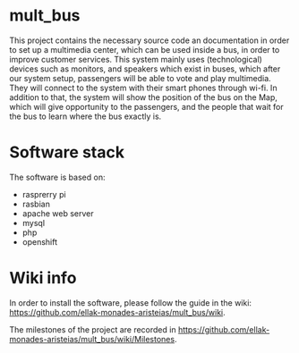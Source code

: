 # mult_bus

This project contains the necessary source code an documentation in order to set up a multimedia center, which can be used inside a bus, in order to improve customer services. This system mainly uses (technological) devices such as monitors, and speakers which exist in buses, which  after our system setup, passengers will be able to vote and play multimedia. They will connect to the system with their smart phones through wi-fi. In addition to that, the system will show the position of the bus on the Map, which will give opportunity to the passengers, and the people that wait for the bus to learn where the bus exactly is. 

# Software stack

The software is based on:
* rasprerry pi
* rasbian
* apache web server
* mysql
* php
* openshift

# Wiki info

In order to install the software, please follow the guide in the wiki: https://github.com/ellak-monades-aristeias/mult_bus/wiki.

The milestones of the project are recorded in https://github.com/ellak-monades-aristeias/mult_bus/wiki/Milestones.
